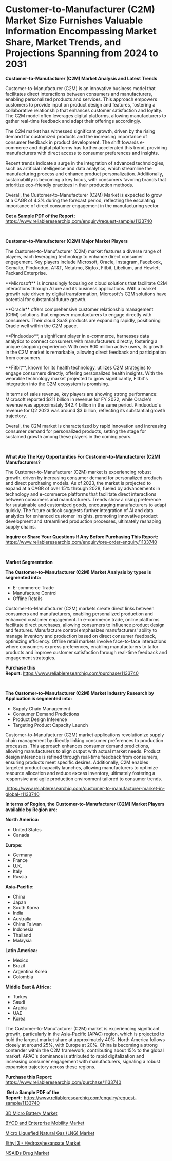 <p><h1>Customer-to-Manufacturer (C2M) Market Size Furnishes Valuable Information Encompassing Market Share, Market Trends, and Projections Spanning from 2024 to 2031</h1></p><p><strong>Customer-to-Manufacturer (C2M) Market Analysis and Latest Trends</strong></p>
<p><p>Customer-to-Manufacturer (C2M) is an innovative business model that facilitates direct interactions between consumers and manufacturers, enabling personalized products and services. This approach empowers customers to provide input on product design and features, fostering a collaborative relationship that enhances customer satisfaction and loyalty. The C2M model often leverages digital platforms, allowing manufacturers to gather real-time feedback and adapt their offerings accordingly.</p><p>The C2M market has witnessed significant growth, driven by the rising demand for customized products and the increasing importance of consumer feedback in product development. The shift towards e-commerce and digital platforms has further accelerated this trend, providing manufacturers with direct access to consumer preferences and insights.</p><p>Recent trends indicate a surge in the integration of advanced technologies, such as artificial intelligence and data analytics, which streamline the manufacturing process and enhance product personalization. Additionally, sustainability is becoming a key focus, with consumers favoring brands that prioritize eco-friendly practices in their production methods.</p><p>Overall, the Customer-to-Manufacturer (C2M) Market is expected to grow at a CAGR of 4.3% during the forecast period, reflecting the escalating importance of direct consumer engagement in the manufacturing sector.</p></p>
<p><strong>Get a Sample PDF of the Report:&nbsp;</strong> <a href="https://www.reliableresearchiq.com/enquiry/request-sample/1133740?utm_campaign=1124&utm_medium=2&utm_source=Github&utm_content=ia&utm_term=07102024&utm_id=customer-to-manufacturer-c2m">https://www.reliableresearchiq.com/enquiry/request-sample/1133740</a></p>
<p>&nbsp;</p>
<p><strong>Customer-to-Manufacturer (C2M) Major Market Players</strong></p>
<p><p>The Customer-to-Manufacturer (C2M) market features a diverse range of players, each leveraging technology to enhance direct consumer engagement. Key players include Microsoft, Oracle, Instagram, Facebook, Gemalto, Pinduoduo, AT&T, Netatmo, Sigfox, Fitbit, Libelium, and Hewlett Packard Enterprise.</p><p>**Microsoft** is increasingly focusing on cloud solutions that facilitate C2M interactions through Azure and its business applications. With a market growth rate driven by digital transformation, Microsoft's C2M solutions have potential for substantial future growth.</p><p>**Oracle** offers comprehensive customer relationship management (CRM) solutions that empower manufacturers to engage directly with consumers. Their cloud SaaS products are expanding rapidly, positioning Oracle well within the C2M space.</p><p>**Pinduoduo**, a significant player in e-commerce, harnesses data analytics to connect consumers with manufacturers directly, fostering a unique shopping experience. With over 800 million active users, its growth in the C2M market is remarkable, allowing direct feedback and participation from consumers.</p><p>**Fitbit**, known for its health technology, utilizes C2M strategies to engage consumers directly, offering personalized health insights. With the wearable technology market projected to grow significantly, Fitbit's integration into the C2M ecosystem is promising.</p><p>In terms of sales revenue, key players are showing strong performance: Microsoft reported $211 billion in revenue for FY 2022, while Oracle's revenue was approximately $42.4 billion in the same period. Pinduoduo's revenue for Q2 2023 was around $3 billion, reflecting its substantial growth trajectory.</p><p>Overall, the C2M market is characterized by rapid innovation and increasing consumer demand for personalized products, setting the stage for sustained growth among these players in the coming years.</p></p>
<p>&nbsp;</p>
<p><strong>What Are The Key Opportunities For Customer-to-Manufacturer (C2M) Manufacturers?</strong></p>
<p><p>The Customer-to-Manufacturer (C2M) market is experiencing robust growth, driven by increasing consumer demand for personalized products and direct purchasing models. As of 2023, the market is projected to expand at a CAGR of over 15% through 2028, fueled by advancements in technology and e-commerce platforms that facilitate direct interactions between consumers and manufacturers. Trends show a rising preference for sustainable and customized goods, encouraging manufacturers to adapt quickly. The future outlook suggests further integration of AI and data analytics for enhanced customer insights, promoting innovative product development and streamlined production processes, ultimately reshaping supply chains.</p></p>
<p><strong>Inquire or Share Your Questions If Any Before Purchasing This Report:</strong> <a href="https://www.reliableresearchiq.com/enquiry/pre-order-enquiry/1133740?utm_campaign=1124&utm_medium=2&utm_source=Github&utm_content=ia&utm_term=07102024&utm_id=customer-to-manufacturer-c2m">https://www.reliableresearchiq.com/enquiry/pre-order-enquiry/1133740</a></p>
<p>&nbsp;</p>
<p><strong>Market Segmentation</strong></p>
<p><strong>The Customer-to-Manufacturer (C2M) Market Analysis by types is segmented into:</strong></p>
<p><ul><li>E-commerce Trade</li><li>Manufacture Control</li><li>Offline Retails</li></ul></p>
<p><p>Customer-to-Manufacturer (C2M) markets create direct links between consumers and manufacturers, enabling personalized production and enhanced customer engagement. In e-commerce trade, online platforms facilitate direct purchases, allowing consumers to influence product design and features. Manufacture control emphasizes manufacturers' ability to manage inventory and production based on direct consumer feedback, optimizing efficiency. Offline retail markets involve face-to-face interactions where consumers express preferences, enabling manufacturers to tailor products and improve customer satisfaction through real-time feedback and engagement strategies.</p></p>
<p><strong>Purchase this Report:&nbsp;</strong><a href="https://www.reliableresearchiq.com/purchase/1133740?utm_campaign=1124&utm_medium=2&utm_source=Github&utm_content=ia&utm_term=07102024&utm_id=customer-to-manufacturer-c2m">https://www.reliableresearchiq.com/purchase/1133740</a></p>
<p>&nbsp;</p>
<p><strong>The Customer-to-Manufacturer (C2M) Market Industry Research by Application is segmented into:</strong></p>
<p><ul><li>Supply Chain Management</li><li>Consumer Demand Predictions</li><li>Product Design Inference</li><li>Targeting Product Capacity Launch</li></ul></p>
<p><p>Customer-to-Manufacturer (C2M) market applications revolutionize supply chain management by directly linking consumer preferences to production processes. This approach enhances consumer demand predictions, allowing manufacturers to align output with actual market needs. Product design inference is refined through real-time feedback from consumers, ensuring products meet specific desires. Additionally, C2M enables targeted product capacity launches, allowing manufacturers to optimize resource allocation and reduce excess inventory, ultimately fostering a responsive and agile production environment tailored to consumer trends.</p></p>
<p><a href="https://www.reliableresearchiq.com/customer-to-manufacturer-market-in-global-r1133740?utm_campaign=1124&utm_medium=2&utm_source=Github&utm_content=ia&utm_term=07102024&utm_id=customer-to-manufacturer-c2m">&nbsp;https://www.reliableresearchiq.com/customer-to-manufacturer-market-in-global-r1133740</a></p>
<p><strong>In terms of Region, the Customer-to-Manufacturer (C2M) Market Players available by Region are:</strong></p>
<p>
    <p> <strong> North America: </strong>
        <ul>
            <li>United States</li>
            <li>Canada</li>
        </ul>
        </p> 
    <p> <strong> Europe: </strong>
        <ul>
            <li>Germany</li>
            <li>France</li>
            <li>U.K.</li>
            <li>Italy</li>
            <li>Russia</li>
        </ul>
        </p> 
    <p> <strong> Asia-Pacific: </strong>
        <ul>
            <li>China</li>
            <li>Japan</li>
            <li>South Korea</li>
            <li>India</li>
            <li>Australia</li>
            <li>China Taiwan</li>
            <li>Indonesia</li>
            <li>Thailand</li>
            <li>Malaysia</li>
        </ul>
        </p> 
    <p> <strong> Latin America: </strong>
        <ul>
            <li>Mexico</li>
            <li>Brazil</li>
            <li>Argentina Korea</li>
            <li>Colombia</li>
        </ul>
        </p> 
    <p> <strong> Middle East & Africa: </strong>
        <ul>
            <li>Turkey</li>
            <li>Saudi</li>
            <li>Arabia</li>
            <li>UAE</li>
            <li>Korea</li>
        </ul>
    </p>
    </p>
<p><p>The Customer-to-Manufacturer (C2M) market is experiencing significant growth, particularly in the Asia-Pacific (APAC) region, which is projected to hold the largest market share at approximately 40%. North America follows closely at around 25%, with Europe at 20%. China is becoming a strong contender within the C2M framework, contributing about 15% to the global market. APAC's dominance is attributed to rapid digitalization and increasing consumer engagement with manufacturers, signaling a robust expansion trajectory across these regions.</p></p>
<p><strong>Purchase this Report: </strong><a href="https://www.reliableresearchiq.com/purchase/1133740?utm_campaign=1124&utm_medium=2&utm_source=Github&utm_content=ia&utm_term=07102024&utm_id=customer-to-manufacturer-c2m">https://www.reliableresearchiq.com/purchase/1133740</a></p>
<p>&nbsp;<strong>Get a Sample PDF of the Report:&nbsp;&nbsp;</strong><a href="https://www.reliableresearchiq.com/enquiry/request-sample/1133740?utm_campaign=1124&utm_medium=2&utm_source=Github&utm_content=ia&utm_term=07102024&utm_id=customer-to-manufacturer-c2m">https://www.reliableresearchiq.com/enquiry/request-sample/1133740</a></p>
<p><strong></strong></p>
<p><p><a href="https://issuu.com/reportprime-2/docs/3d-micro-battery-market-size-2030.p_b3319665ecfdd1?utm_campaign=1124&utm_medium=2&utm_source=Github&utm_content=ia&utm_term=07102024&utm_id=customer-to-manufacturer-c2m">3D Micro Battery Market</a></p><p><a href="https://www.linkedin.com/pulse/decoding-byod-enterprise-mobility-industry-dynamics-strategic-czwrf?utm_campaign=1124&utm_medium=2&utm_source=Github&utm_content=ia&utm_term=07102024&utm_id=customer-to-manufacturer-c2m">BYOD and Enterprise Mobility Market</a></p><p><a href="https://issuu.com/reportprime-2/docs/micro-liquefied-natural-gas-lng-mar_ade78de926c9ad?utm_campaign=1124&utm_medium=2&utm_source=Github&utm_content=ia&utm_term=07102024&utm_id=customer-to-manufacturer-c2m">Micro Liquefied Natural Gas (LNG) Market</a></p><p><a href="https://github.com/ChristianClark406/Market-Research-Report-List-1/blob/main/ethyl-3-hydroxyhexanoate-market.md?utm_campaign=1124&utm_medium=2&utm_source=Github&utm_content=ia&utm_term=07102024&utm_id=customer-to-manufacturer-c2m">Ethyl 3 - Hydroxyhexanoate Market</a></p><p><a href="https://www.linkedin.com/pulse/sustainability-trends-nsaids-drug-industry-market-implications-i0lze?utm_campaign=1124&utm_medium=2&utm_source=Github&utm_content=ia&utm_term=07102024&utm_id=customer-to-manufacturer-c2m">NSAIDs Drug Market</a></p></p>